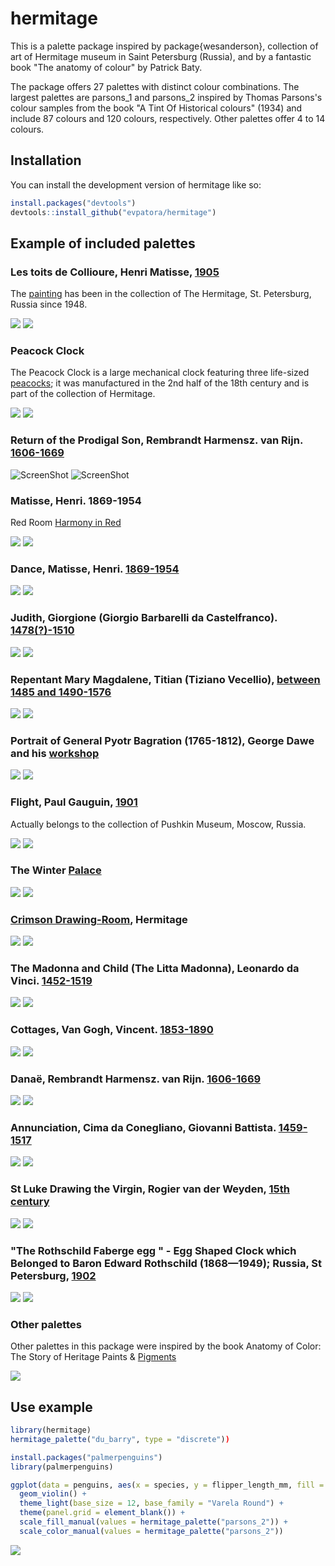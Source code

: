
# hermitage

<!-- badges: start -->
<!-- badges: end -->

This is a palette package inspired by package{wesanderson}, collection of art of Hermitage museum in Saint Petersburg (Russia), and by a fantastic book "The anatomy of colour" by Patrick Baty.

The package offers 27 palettes with distinct colour combinations. The largest palettes are parsons_1 and parsons_2 inspired by Thomas Parsons's colour samples from the book "A Tint Of Historical colours" (1934) and include 87 colours and 120 colours, respectively. Other palettes offer 4 to 14 colours.

## Installation

You can install the development version of hermitage like so:

``` r
install.packages("devtools") 
devtools::install_github("evpatora/hermitage")
```
## Example of included palettes
### Les toits de Collioure, Henri Matisse, [1905](https://www.hermitagemuseum.org/wps/portal/hermitage/digital-collection/!ut/p/z0/Zc69boMwFAXgV6EDW1zfa2yHjBaVqkSiVAwV9RI5xFAXYhNwfx6_ZKwy3OFIV-d8VNOGam--XW-iC96Ma37X8lgpJTEr4FAV4glUVb-Kunh5BuT0QPW_ByEVKKgzLt9K4Ht-a2BzWZQ91ZOJH8T5LtDmy52RoYR8J7YkA5bngsgdMkF4TjgHgsgJAsP18k3oTGtPIQybEGfjl8nM1scijKNtb9A7xR1zVbjP61Urqtvgo_2NtBnMxS1H61P4CfOwJKFLzBxTAHxMJuN8dL5f0nU_2yKdBn0SY__wByXuvmc!/)
The [painting](https://en.wikipedia.org/wiki/Les_toits_de_Collioure) has been in the collection of The Hermitage, St. Petersburg, Russia since 1948.

<img src="https://raw.github.com/evpatora/hermitage/master/images/collioure_matisse.png">
<img src="https://raw.github.com/evpatora/hermitage/master/images/WOA_IMAGE_2.jpeg">

### Peacock Clock
The Peacock Clock is a large mechanical clock featuring three life-sized [peacocks](https://www.hermitagemuseum.org/wps/portal/hermitage/digital-collection/08.+applied+arts/52984); it was manufactured in the 2nd half of the 18th century and is part of the collection of Hermitage.

<img src="https://raw.github.com/evpatora/hermitage/master/images/peacock_clock.png">
<img src="https://raw.github.com/evpatora/hermitage/master/images/WOA_IMAGE_3.jpeg">

### Return of the Prodigal Son, Rembrandt Harmensz. van Rijn. [1606-1669](https://www.hermitagemuseum.org/wps/portal/hermitage/digital-collection/01.%20paintings/43413?lng=en)

![ScreenShot](https://raw.github.com/evpatora/hermitage/master/images/prodigal_son.png)
![ScreenShot](https://raw.github.com/evpatora/hermitage/master/images/WOA_IMAGE_3.jpeg)

### Matisse, Henri. 1869-1954
Red Room [Harmony in Red](https://www.hermitagemuseum.org/wps/portal/hermitage/digital-collection/!ut/p/z0/Zc3LDoIwEIXhV8EFS53hGl02NTGSIIaFwW5IVcRKnXJp0McXlsblSU6-HwQUIEiOqpZWGZJ62mcRlxljsRdwTDIebZFl-THK-WGHXggJiJ9DFDNkmAdhfEox3Iez4PcpT2sQrbSPpaK7gUKP5lYRqcaMkhutq-sc_NP-cpOmnl0nGIirIVt9LBSNfKmhrMjFt-mbwTF3R_bWRfRWTisVWUX14KK_DtYbaBtxiXS9-AKVEYB1/)

<img src="https://raw.github.com/evpatora/hermitage/master/images/harmony.png">
<img src="https://raw.github.com/evpatora/hermitage/master/images/WOA_IMAGE_4.jpeg">

### Dance, Matisse, Henri. [1869-1954](https://www.hermitagemuseum.org/wps/portal/hermitage/digital-collection/01.+Paintings/28411/?lng=)

<img src="https://raw.github.com/evpatora/hermitage/master/images/dance_matisse.png">
<img src="https://raw.github.com/evpatora/hermitage/master/images/WOA_IMAGE_5.jpeg">

### Judith, Giorgione (Giorgio Barbarelli da Castelfranco). [1478(?)-1510](https://www.hermitagemuseum.org/wps/portal/hermitage/digital-collection/!ut/p/z0/Zc69bsMgFAXgV3EHb6FcbCDxiKhUJZLrykPlskTEwS61Aw6mP49fMlaR7nKujo4-rHCHldPfdtTReqfnlN8VPzZCcFJKODSSPYFo2lfWypdnIBQfsPpXYFyAgLak_K0Guqe3hSLUsh6xWnT8QNYNHndf9owqQkiJ0u0o4hwVhG5RBemJtjtGUVkQAMQY4rDxg-7Nyftp42PQbl10MC5KP8-mv0nvGHfOxLCf16sSWPXeRfMbcTfpi12PxuXw48O0Zn7IdIg5AHnMFm1dtG5cc0iQiuNlUic2jw9_oGXJ9g!!/)

<img src="https://raw.github.com/evpatora/hermitage/master/images/judith.png">
<img src="https://raw.github.com/evpatora/hermitage/master/images/WOA_IMAGE_6.jpeg">

### Repentant Mary Magdalene, Titian (Tiziano Vecellio), [between 1485 and 1490-1576](https://www.hermitagemuseum.org/wps/portal/hermitage/digital-collection/!ut/p/z0/rZDLTsMwEEV_JV1kV-NxYrvN0goSoiIEZYGKN5UbnGASbNcxz68nWSEeS6TZ3NHMnTMXS7zH0qoX06tonFXjrO8kP9RCcJKXsKtLdg6ibm5YU15fAKF4h-W3AcYFCGhyym8roJd0cchCVVY9ll7FB2Rs5_D-2dyjghCSo7m2FHGOMkI3qIC5iTZbRlGeEQDEGOKwdp1q9dG5Ye1iUHbyKmgbWzeOul1Ilyvm8XSSAsvW2ajfIt7HYLwflbU6-DYFr8O0_IS-1qYU_hvkZx6_AvuLdFBPZjpom8KrC8OUuC5RIaYA5CzxythobD-zziAFwX6Qx_f840qI1eoT2ckdFQ!!/)

<img src="https://raw.github.com/evpatora/hermitage/master/images/magdalene_titian.png">
<img src="https://raw.github.com/evpatora/hermitage/master/images/WOA_IMAGE_12.jpeg">

### Portrait of General Pyotr Bagration (1765-1812), George Dawe and his [workshop](https://www.hermitagemuseum.org/wps/portal/hermitage/digital-collection/01.+Paintings/39082)

<img src="https://raw.github.com/evpatora/hermitage/master/images/bagration.png">
<img src="https://raw.github.com/evpatora/hermitage/master/images/WOA_IMAGE_7.jpeg">

### Flight, Paul Gauguin, [1901](https://www.wikiart.org/en/paul-gauguin/flight-1901)

Actually belongs to the collection of Pushkin Museum, Moscow, Russia.

<img src="https://raw.github.com/evpatora/hermitage/master/images/flight_gauguin.png">
<img src="https://raw.github.com/evpatora/hermitage/master/images/WOA_IMAGE_8.jpeg">

### The Winter [Palace](https://www.hermitagemuseum.org/wps/portal/hermitage/explore/buildings/locations/building/B10)

<img src="https://raw.github.com/evpatora/hermitage/master/images/hermitage_1.png">
<img src="https://raw.github.com/evpatora/hermitage/master/images/WOA_IMAGE_9.jpeg">

### [Crimson Drawing-Room](https://www.hermitagemuseum.org/wps/portal/hermitage/explore/buildings/rooms/?WCM_Page.24333d6b-7573-42c8-9306-1b74ecc9c878=8), Hermitage

<img src="https://raw.github.com/evpatora/hermitage/master/images/hermitage_2.png">
<img src="https://raw.github.com/evpatora/hermitage/master/images/WOA_IMAGE_10.jpeg">

### The Madonna and Child (The Litta Madonna), Leonardo da Vinci. [1452-1519](https://www.hermitagemuseum.org/wps/portal/hermitage/digital-collection/01.+paintings/29633)

<img src="https://raw.github.com/evpatora/hermitage/master/images/madonna_litta.png">
<img src="https://raw.github.com/evpatora/hermitage/master/images/WOA_IMAGE_11.jpeg">


### Cottages, Van Gogh, Vincent. [1853-1890](https://www.hermitagemuseum.org/wps/portal/hermitage/digital-collection/!ut/p/z0/Zc3BcoIwFIXhV6ELlvVeMIDbEG2tleJk4WA2TKpAU-gNQkb7-OrSYXlmznw_KChAkb6YRjtjSXf3fVBxmXMeB3OBm1xES-S53EVSfL1jwGAD6ukQxRw5yjmL9xmyD_YQwiETWQOq1-7n1VBtoZCy0LRab8lm_eXzFC53dZpWb8J2XXV8tCfwpHyHze_5rDiooyVX_TsoWv1nxrIiH692aEfP1p4enI8YzLxeG3KGmtHHcJEkDPpWfUdd83ID85sa2Q!!/)

<img src="https://raw.github.com/evpatora/hermitage/master/images/cottages_vincent.png">
<img src="https://raw.github.com/evpatora/hermitage/master/images/WOA_IMAGE_13.jpeg">

### Danaë, Rembrandt Harmensz. van Rijn. [1606-1669](https://www.hermitagemuseum.org/wps/portal/hermitage/digital-collection/01.+Paintings/45708/)

<img src="https://raw.github.com/evpatora/hermitage/master/images/danae.png">
<img src="https://raw.github.com/evpatora/hermitage/master/images/WOA_IMAGE_14.jpeg">

### Annunciation, Cima da Conegliano, Giovanni Battista. [1459-1517]()

<img src="https://raw.github.com/evpatora/hermitage/master/images/battista_cima.png">
<img src="https://raw.github.com/evpatora/hermitage/master/images/WOA_IMAGE_15.jpeg">

### St Luke Drawing the Virgin, Rogier van der Weyden, [15th century](https://www.hermitagemuseum.org/wps/portal/hermitage/what-s-on/temp_exh/2016/vanderweyden/)

<img src="https://raw.github.com/evpatora/hermitage/master/images/weyden.png">
<img src="https://raw.github.com/evpatora/hermitage/master/images/WOA_IMAGE_16.jpeg">

### "The Rothschild Faberge egg " - Egg Shaped Clock which Belonged to Baron Edward Rothschild (1868—1949); Russia, St Petersburg, [1902](https://www.hermitagemuseum.org/wps/portal/hermitage/digital-collection/!ut/p/z1/tVRdd5pAEP0rvviW7e7CAssjbg1qoigWFV48fCyGCAtBatr8-i45bXM0qR-nLU-w3HvnzszOwACuYCDCfbYJm6wUYS6__UBfO5alY5WhkcO0z8hy3KnmsomNMIHLVwD6w2MhGBzwNd2Sh65K9MUYkeEv_m-AfWvLALY5Y5Q4ik3xOf4CBjDIxQb6XLSvVZwl0I9wmig84cDUlAiQRFFBRFUEdGKGmGJuhnrUomPRVM0D9Ldhke3WXHTRc1lvd50y7YR100WIfuqEVZVnPGkPdl1ENFWlJj72_d5YcEndTgCC02VdtvYPFIZ3hlT4og0cZ8EURn4CTrXmnElfmjTeAGhgM2TNTTYZYmNG-tLFPuPP0BNlXcjLMm8Vl2y8nnl9V3LftSXlRqxwFAOaqBgQTBGI0lQBpqETjRNs6iaHA3Qcl3qEyLgunWNdU-9c5aO4V0Q4TsuSMItpTm86cW77U_3fytvziaw2u5_13Pv-dK78n6qdyUn7y5xG5-ZQLgqlHrPxRsqGzQPIRFrC1dcswRJDDHxT7rc3ZVOHYleFNRdNXOY5j9s103Kzx6enwJIDWYqGf2vgqqkzOXehELyu4i6qeL1rFxJ4o8lhvEz-qDSH11wfK9f246LlMjo3Wx8lff0aqgrPK6haAG-FsmnBfKoSf7R_6U2AP3p8SQsW0e9qvn_9o-WbH1Y4pi4!/dz/d5/L2dBISEvZ0FBIS9nQSEh/?lng=en)

<img src="https://raw.github.com/evpatora/hermitage/master/images/faberge.png">
<img src="https://raw.github.com/evpatora/hermitage/master/images/WOA_IMAGE_17.jpeg">

### Other palettes

Other palettes in this package were inspired by the book Anatomy of Color: The Story of Heritage Paints & [Pigments](https://www.goodreads.com/en/book/show/32491806-the-anatomy-of-color)

<img src="https://raw.github.com/evpatora/hermitage/master/images/WOA_IMAGE_18.jpeg">

## Use example

``` r
library(hermitage)
hermitage_palette("du_barry", type = "discrete"))
```

``` r
install.packages("palmerpenguins")
library(palmerpenguins)

ggplot(data = penguins, aes(x = species, y = flipper_length_mm, fill = species, color = species)) +
  geom_violin() +
  theme_light(base_size = 12, base_family = "Varela Round") +
  theme(panel.grid = element_blank()) +
  scale_fill_manual(values = hermitage_palette("parsons_2")) +
  scale_color_manual(values = hermitage_palette("parsons_2"))
```
<img src="https://raw.github.com/evpatora/hermitage/master/images/1.jpg">
